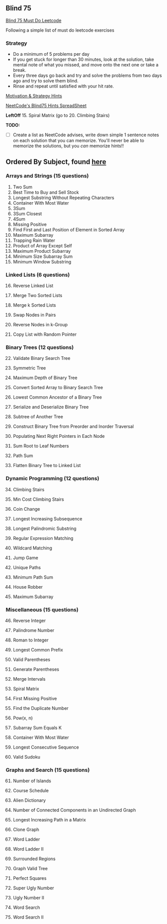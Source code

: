 ## Blind 75

[Blind 75 Must Do Leetcode](https://leetcode.com/list/xi4ci4ig/)

Following a simple list of must do leetcode exercises

### Strategy

- Do a minimum of 5 problems per day
- If you get stuck for longer than 30 minutes, look at the solution, take mental
  note of what you missed, and move onto the next one or take a break.
- Every three days go back and try and solve the problems from two days ago and
  try to solve them blind.
- Rinse and repeat until satisfied with your hit rate.

[Motivation & Strategy Hints](https://redlib.kylrth.com/r/learnprogramming/comments/12ghao8/a_guide_to_grinding_leetcode/)

[NeetCode's Blind75 Hints SpreadSheet](https://docs.google.com/spreadsheets/u/0/d/1A2PaQKcdwO_lwxz9bAnxXnIQayCouZP6d-ENrBz_NXc/htmlview)

**LeftOff** 15. Spiral Matrix (go to 20. Climbing Stairs)

**TODO:**

- [ ] Create a list as NeetCode advises, write down simple 1 sentence notes on
      each solution that you can memorize. You'll never be able to memorize the
      solutions, but you <em>can</em> memorize hints!!

## Ordered By Subject, found [here](https://scribe.rip/@johnadjanohoun/mastering-the-blind-75-leetcode-questions-a-comprehensive-strategy-for-coding-interviews-9ca3833593e9)

### Arrays and Strings (15 questions)

1. Two Sum
2. Best Time to Buy and Sell Stock
3. Longest Substring Without Repeating Characters
4. Container With Most Water
5. 3Sum
6. 3Sum Closest
7. 4Sum
8. Missing Positive
9. Find First and Last Position of Element in Sorted Array
10. Maximum Subarray
11. Trapping Rain Water
12. Product of Array Except Self
13. Maximum Product Subarray
14. Minimum Size Subarray Sum
15. Minimum Window Substring

### Linked Lists (6 questions)

16. Reverse Linked List

17. Merge Two Sorted Lists

18. Merge k Sorted Lists

19. Swap Nodes in Pairs

20. Reverse Nodes in k-Group

21. Copy List with Random Pointer

### Binary Trees (12 questions)

22. Validate Binary Search Tree

23. Symmetric Tree

24. Maximum Depth of Binary Tree

25. Convert Sorted Array to Binary Search Tree

26. Lowest Common Ancestor of a Binary Tree

27. Serialize and Deserialize Binary Tree

28. Subtree of Another Tree

29. Construct Binary Tree from Preorder and Inorder Traversal

30. Populating Next Right Pointers in Each Node

31. Sum Root to Leaf Numbers

32. Path Sum

33. Flatten Binary Tree to Linked List

### Dynamic Programming (12 questions)

34. Climbing Stairs

35. Min Cost Climbing Stairs

36. Coin Change

37. Longest Increasing Subsequence

38. Longest Palindromic Substring

39. Regular Expression Matching

40. Wildcard Matching

41. Jump Game

42. Unique Paths

43. Minimum Path Sum

44. House Robber

45. Maximum Subarray

### Miscellaneous (15 questions)

46. Reverse Integer

47. Palindrome Number

48. Roman to Integer

49. Longest Common Prefix

50. Valid Parentheses

51. Generate Parentheses

52. Merge Intervals

53. Spiral Matrix

54. First Missing Positive

55. Find the Duplicate Number

56. Pow(x, n)

57. Subarray Sum Equals K

58. Container With Most Water

59. Longest Consecutive Sequence

60. Valid Sudoku

### Graphs and Search (15 questions)

61. Number of Islands

62. Course Schedule

63. Alien Dictionary

64. Number of Connected Components in an Undirected Graph

65. Longest Increasing Path in a Matrix

66. Clone Graph

67. Word Ladder

68. Word Ladder II

69. Surrounded Regions

70. Graph Valid Tree

71. Perfect Squares

72. Super Ugly Number

73. Ugly Number II

74. Word Search

75. Word Search II
